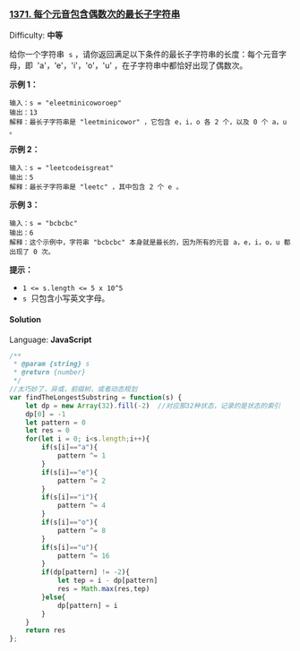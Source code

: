 ### [1371\. 每个元音包含偶数次的最长子字符串](https://leetcode-cn.com/problems/find-the-longest-substring-containing-vowels-in-even-counts/)

Difficulty: **中等**

给你一个字符串  `s` ，请你返回满足以下条件的最长子字符串的长度：每个元音字母，即  'a'，'e'，'i'，'o'，'u' ，在子字符串中都恰好出现了偶数次。

**示例 1：**

```
输入：s = "eleetminicoworoep"
输出：13
解释：最长子字符串是 "leetminicowor" ，它包含 e，i，o 各 2 个，以及 0 个 a，u 。
```

**示例 2：**

```
输入：s = "leetcodeisgreat"
输出：5
解释：最长子字符串是 "leetc" ，其中包含 2 个 e 。
```

**示例 3：**

```
输入：s = "bcbcbc"
输出：6
解释：这个示例中，字符串 "bcbcbc" 本身就是最长的，因为所有的元音 a，e，i，o，u 都出现了 0 次。
```

**提示：**

- `1 <= s.length <= 5 x 10^5`
- `s`  只包含小写英文字母。

#### Solution

Language: **JavaScript**

```javascript
​/**
 * @param {string} s
 * @return {number}
 */
//太巧妙了，异或，前缀树，或者动态规划
var findTheLongestSubstring = function(s) {
    let dp = new Array(32).fill(-2)  //对应那32种状态，记录的是状态的索引
    dp[0] = -1
    let pattern = 0
    let res = 0
    for(let i = 0; i<s.length;i++){
        if(s[i]=="a"){
            pattern ^= 1
        }
        if(s[i]=="e"){
            pattern ^= 2
        }
        if(s[i]=="i"){
            pattern ^= 4
        }
        if(s[i]=="o"){
            pattern ^= 8
        }
        if(s[i]=="u"){
            pattern ^= 16
        }
        if(dp[pattern] != -2){
            let tep = i - dp[pattern]
            res = Math.max(res,tep)
        }else{
            dp[pattern] = i
        }
    }
    return res
};
```
